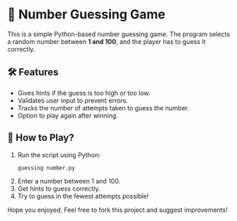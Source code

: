 # 🎯 Number Guessing Game

This is a simple Python-based number guessing game. The program selects a random number between **1 and 100**, and the player has to guess it correctly.

## 🛠 Features
- Gives hints if the guess is too high or too low.
- Validates user input to prevent errors.
- Tracks the number of attempts taken to guess the number.
- Option to play again after winning.

## 🚀 How to Play?
1. Run the script using Python:
   ```sh
   guessing number.py
2. Enter a number between 1 and 100.
3. Get hints to guess correctly.
4. Try to guess in the fewest attempts possible!

Hope you enjoyed, Feel free to fork this project and suggest improvements!
